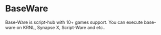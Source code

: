 # BaseWare
Base-Ware is script-hub with 10+ games support. You can execute base-ware on KRNL, Synapse X, Script-Ware and etc..
